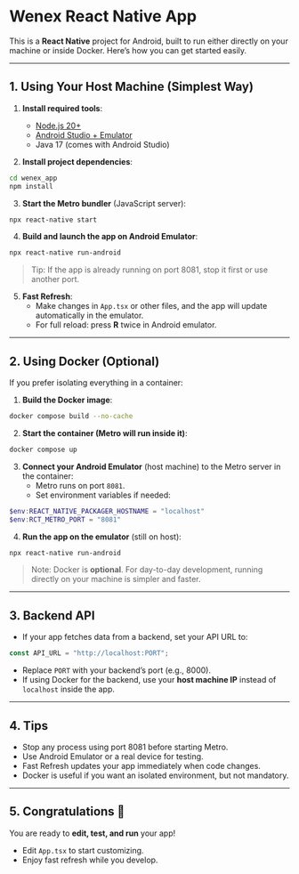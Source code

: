 # Wenex React Native App

This is a **React Native** project for Android, built to run either directly on your machine or inside Docker. Here’s how you can get started easily.  

---

## 1. Using Your Host Machine (Simplest Way)

1. **Install required tools**:  
   - [Node.js 20+](https://nodejs.org/)  
   - [Android Studio + Emulator](https://developer.android.com/studio)  
   - Java 17 (comes with Android Studio)  

2. **Install project dependencies**:

```bash
cd wenex_app
npm install
```

3. **Start the Metro bundler** (JavaScript server):

```bash
npx react-native start
```

4. **Build and launch the app on Android Emulator**:

```bash
npx react-native run-android
```

> Tip: If the app is already running on port 8081, stop it first or use another port.

5. **Fast Refresh**:  
   - Make changes in `App.tsx` or other files, and the app will update automatically in the emulator.  
   - For full reload: press **R** twice in Android emulator.

---

## 2. Using Docker (Optional)

If you prefer isolating everything in a container:

1. **Build the Docker image**:

```bash
docker compose build --no-cache
```

2. **Start the container (Metro will run inside it)**:

```bash
docker compose up
```

3. **Connect your Android Emulator** (host machine) to the Metro server in the container:  
   - Metro runs on port `8081`.  
   - Set environment variables if needed:

```powershell
$env:REACT_NATIVE_PACKAGER_HOSTNAME = "localhost"
$env:RCT_METRO_PORT = "8081"
```

4. **Run the app on the emulator** (still on host):

```bash
npx react-native run-android
```

> Note: Docker is **optional**. For day-to-day development, running directly on your machine is simpler and faster.

---

## 3. Backend API

- If your app fetches data from a backend, set your API URL to:

```ts
const API_URL = "http://localhost:PORT";
```

- Replace `PORT` with your backend’s port (e.g., 8000).  
- If using Docker for the backend, use your **host machine IP** instead of `localhost` inside the app.

---

## 4. Tips

- Stop any process using port 8081 before starting Metro.
- Use Android Emulator or a real device for testing.
- Fast Refresh updates your app immediately when code changes.
- Docker is useful if you want an isolated environment, but not mandatory.

---

## 5. Congratulations 🎉

You are ready to **edit, test, and run** your app!  

- Edit `App.tsx` to start customizing.  
- Enjoy fast refresh while you develop.
